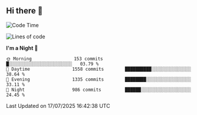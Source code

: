 ## Hi there 👋

<!--
**Wangmerlyn/Wangmerlyn** is a ✨ _special_ ✨ repository because its `README.md` (this file) appears on your GitHub profile.

Here are some ideas to get you started:

- 🔭 I’m currently working on ...
- 🌱 I’m currently learning ...
- 👯 I’m looking to collaborate on ...
- 🤔 I’m looking for help with ...
- 💬 Ask me about ...
- 📫 How to reach me: ...
- 😄 Pronouns: ...
- ⚡ Fun fact: ...
-->
<!--START_SECTION:waka-->
![Code Time](http://img.shields.io/badge/Code%20Time-423%20hrs%203%20mins-blue)

![Lines of code](https://img.shields.io/badge/From%20Hello%20World%20I%27ve%20Written-20.2%20million%20lines%20of%20code-blue)

**I'm a Night 🦉** 

```text
🌞 Morning                153 commits         █░░░░░░░░░░░░░░░░░░░░░░░░   03.79 % 
🌆 Daytime                1558 commits        ██████████░░░░░░░░░░░░░░░   38.64 % 
🌃 Evening                1335 commits        ████████░░░░░░░░░░░░░░░░░   33.11 % 
🌙 Night                  986 commits         ██████░░░░░░░░░░░░░░░░░░░   24.45 % 
```



 Last Updated on 17/07/2025 16:42:38 UTC
<!--END_SECTION:waka-->
